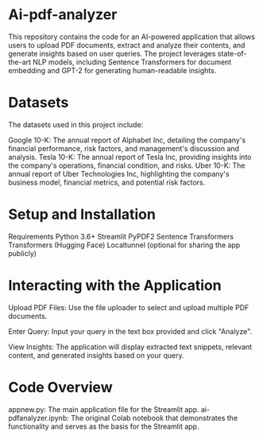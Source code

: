 # Ai-pdf-analyzer

This repository contains the code for an AI-powered application that allows users to upload PDF documents, extract and analyze their contents, and generate insights based on user queries. The project leverages state-of-the-art NLP models, including Sentence Transformers for document embedding and GPT-2 for generating human-readable insights.

# Datasets
The datasets used in this project include:

Google 10-K: The annual report of Alphabet Inc, detailing the company's financial performance, risk factors, and management's discussion and analysis.
Tesla 10-K: The annual report of Tesla Inc, providing insights into the company's operations, financial condition, and risks.
Uber 10-K: The annual report of Uber Technologies Inc, highlighting the company's business model, financial metrics, and potential risk factors.

# Setup and Installation
Requirements
Python 3.6+
Streamlit
PyPDF2
Sentence Transformers
Transformers (Hugging Face)
Localtunnel (optional for sharing the app publicly)

# Interacting with the Application
Upload PDF Files:
Use the file uploader to select and upload multiple PDF documents.

Enter Query:
Input your query in the text box provided and click "Analyze".

View Insights:
The application will display extracted text snippets, relevant content, and generated insights based on your query.

# Code Overview
appnew.py: The main application file for the Streamlit app.
ai-pdfanalyzer.ipynb: The original Colab notebook that demonstrates the functionality and serves as the basis for the Streamlit app.
